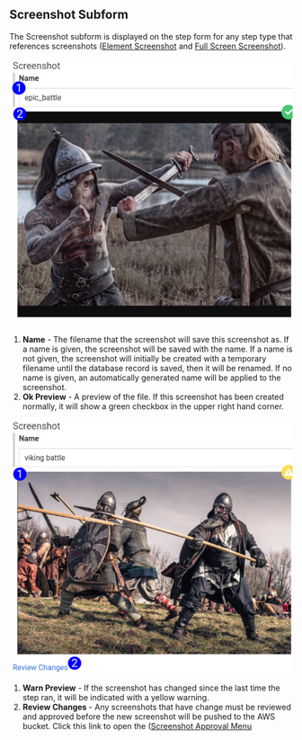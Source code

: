 ## Screenshot Subform

The Screenshot subform is displayed on the step form for any step type that references screenshots ([Element Screenshot](step_form_element_screenshot.md) and [Full Screen Screenshot](step_form_full_screen_screenshot.png)).

![Screenshot Subform Preview](images/step_form_reference_screenshot_subform_ok.png)

1. **Name** - The filename that the screenshot will save this screenshot as. If a name is given, the screenshot will be saved with the name. If a name is not given, the screenshot will initially be created with a temporary filename until the database record is saved, then it will be renamed. If no name is given, an automatically generated name will be applied to the screenshot.
2. **Ok Preview** - A preview of the file. If this screenshot has been created normally, it will show a green checkbox in the upper right hand corner.

![Screenshot Subform Preview](images/step_form_reference_screenshot_subform_preview_warn.png)

1. **Warn Preview** - If the screenshot has changed since the last time the step ran, it will be indicated with a yellow warning.
2. **Review Changes** - Any screenshots that have change must be reviewed and approved before the new screenshot will be pushed to the AWS bucket. Click this link to open the ([Screenshot Approval Menu](screenshot_approval_menu.md)